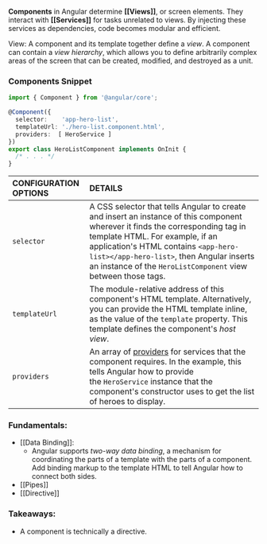 **Components** in Angular determine **[[Views]]**, or screen elements. They interact with **[[Services]]** for tasks unrelated to views. By injecting these services as dependencies, code becomes modular and efficient. 

View: A component and its template together define a _view_. A component can contain a _view hierarchy_, which allows you to define arbitrarily complex areas of the screen that can be created, modified, and destroyed as a unit.

### Components Snippet

```ts
import { Component } from '@angular/core';

@Component({
  selector:    'app-hero-list',
  templateUrl: './hero-list.component.html',
  providers:  [ HeroService ]
})
export class HeroListComponent implements OnInit {
  /* . . . */
}
```

|CONFIGURATION OPTIONS|DETAILS|
|:--|:--|
|`selector`|A CSS selector that tells Angular to create and insert an instance of this component wherever it finds the corresponding tag in template HTML. For example, if an application's HTML contains `<app-hero-list></app-hero-list>`, then Angular inserts an instance of the `HeroListComponent` view between those tags.|
|`templateUrl`|The module-relative address of this component's HTML template. Alternatively, you can provide the HTML template inline, as the value of the `template` property. This template defines the component's _host view_.|
|`providers`|An array of [providers](https://angular.io/guide/glossary#provider) for services that the component requires. In the example, this tells Angular how to provide the `HeroService` instance that the component's constructor uses to get the list of heroes to display.|


### Fundamentals:

* [[Data Binding]]: 
	* Angular supports _two-way data binding_, a mechanism for coordinating the parts of a template with the parts of a component. Add binding markup to the template HTML to tell Angular how to connect both sides.
* [[Pipes]]
* [[Directive]]
### Takeaways:
* A component is technically a directive.